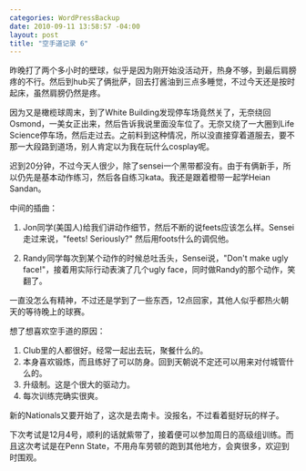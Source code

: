 ```yaml
--- 
categories: WordPressBackup
date: 2010-09-11 13:58:57 -04:00
layout: post
title: "空手道记录 6"
---
```

昨晚打了两个多小时的壁球，似乎是因为刚开始没活动开，热身不够，到最后肩膀疼的不行。然后到hub买了俩批萨，回去打酱油到三点多睡觉，不过今天还是按时起床，虽然肩膀仍然是疼。

因为又是橄榄球周末，到了White Building发现停车场竟然关了，无奈绕回Osmond，一美女正出来，然后告诉我说里面没车位了。无奈又绕了一大圈到Life Science停车场，然后走过去。之前料到这种情况，所以没直接穿着道服去，要不那一大段路到道场，别人肯定以为我在玩什么cosplay呢。

迟到20分钟，不过今天人很少，除了sensei一个黑带都没有。由于有俩新手，所以仍先是基本动作练习，然后各自练习kata。我还是跟着橙带一起学Heian Sandan。

中间的插曲：

1. Jon同学(美国人)给我们讲动作细节，然后不断的说feets应该怎么样。Sensei走过来说，"feets! Seriously?" 然后用foots什么的调侃他。

2. Randy同学每次到某个动作的时候总吐舌头，Sensei说，"Don't make ugly face!"，接着用实际行动表演了几个ugly face，同时做Randy的那个动作，笑翻了。

一直没怎么有精神，不过还是学到了一些东西，12点回家，其他人似乎都热火朝天的等待晚上的球赛。

想了想喜欢空手道的原因：
1. Club里的人都很好。经常一起出去玩，聚餐什么的。
2. 本身喜欢锻炼，而且练好了可以防身。回到天朝说不定还可以用来对付城管什么的。
3. 升级制。这是个很大的驱动力。
4. 每次训练完确实很爽。

新的Nationals又要开始了，这次是去南卡。没报名，不过看着挺好玩的样子。

下次考试是12月4号，顺利的话就紫带了，接着便可以参加周日的高级组训练。而且这次考试是在Penn State，不用舟车劳顿的跑到其他地方，会爽很多，欢迎到时围观。
